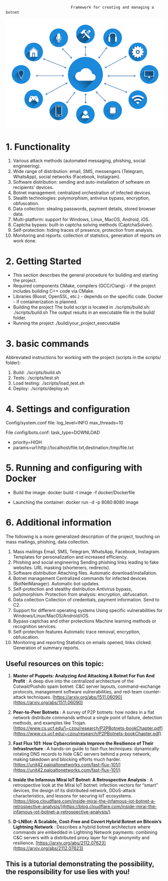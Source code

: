                                  Framework for creating and managing a botnet 

![](./scr/IoT_M2M_communication.png)

# 1. Functionality
 1. Various attack methods (automated messaging, phishing, social engineering).
 2. Wide range of distribution: email, SMS, messengers (Telegram, WhatsApp), social networks (Facebook, Instagram).
 3. Software distribution: sending and auto-installation of software on recipients' devices.
 4. Botnet management: centralized orchestration of infected devices.
 5. Stealth technologies: polymorphism, antivirus bypass, encryption, obfuscation.
 6. Data collection: stealing passwords, payment details, stored browser data.
 7. Multi-platform: support for Windows, Linux, MacOS, Android, iOS.
 8. Captcha bypass: built-in captcha solving methods (CaptchaSolver).
 9. Self-protection: hiding traces of presence, protection from analysis.
 10. Monitoring and reports: collection of statistics, generation of reports on work done.

# 2. Getting Started
- This section describes the general procedure for building and starting the project.
- Required components
CMake, compilers (GCC/Clang) - if the project includes building C++ code via CMake.
- Libraries (Boost, OpenSSL, etc.) - depends on the specific code.
Docker - if containerization is planned.
- Building the project
The build script is located in ./scripts/build.sh:
./scripts/build.sh
The output results in an executable file in the build/ folder.
- Running the project
./build/your_project_executable
# 3. basic commands
Abbreviated instructions for working with the project (scripts in the scripts/ folder):
1. Build:
./scripts/build.sh
2. Tests:
./scripts/test.sh
3. Load testing:
./scripts/load_test.sh
4. Deploy:
./scripts/deploy.sh
# 4. Settings and configuration
Сonfig/system.conf file: log_level=INFO max_threads=10

File config/bots.conf:
   task_type=DOWNLOAD
  - priority=HIGH
  - params=url:http://localhost/file.txt,destination:/tmp/file.txt

# 5. Running and configuring with Docker
 - Build the image:   docker build -t image -f docker/Dockerfile

 - Launching the container:  docker run -d -p 8080:8080 image

# 6. Additional information

The following is a more generalized description of the project, touching on mass mailings, phishing, data collection.

1. Mass mailings
Email, SMS, Telegram, WhatsApp, Facebook, Instagram.
Templates for personalization and increased efficiency.
2. Phishing and social engineering
Sending phishing links leading to fake websites.
URL masking (shorteners, redirects).
3. Software distribution
Attaching files.
Automatic download/installation.
4. Botnet management
Centralized commands for infected devices (BotNetManager).
Automatic bot updates.
5. Self-protection and stealthy distribution
Antivirus bypass, polymorphism.
Protection from analysis: encryption, obfuscation.
6. Data collection
Collection of credentials, payment information.
Send to C2.
7. Support for different operating systems
Using specific vulnerabilities for Windows/Linux/MacOS/Android/iOS.
8. Bypass captchas and other protections
Machine learning methods or recognition services.
9. Self-protection features
Automatic trace removal, encryption, obfuscation.
10. Monitoring and reporting
Statistics on emails opened, links clicked.
Generation of summary reports.


## Useful resources on this topic:

1. **Master of Puppets: Analyzing And Attacking A Botnet For Fun And Profit** : 
   A deep dive into the centralized architecture of the Cutwail/Pushdo spam botnet: C\&C server layouts, command-exchange protocols, management software vulnerabilities, and red-team counter-attack techniques.
   [https://arxiv.org/abs/1511.06090](https://arxiv.org/abs/1511.06090)

2. **Peer-to-Peer Botnets** : 
   A survey of P2P botnets: how nodes in a flat network distribute commands without a single point of failure, detection methods, and examples like Trojan.
   [https://www.cs.ucf.edu/\~czou/research/P2PBotnets-bookChapter.pdf](https://www.cs.ucf.edu/~czou/research/P2PBotnets-bookChapter.pdf)

3. **Fast Flux 101: How Cybercriminals Improve the Resilience of Their Infrastructure** : 
   A hands-on guide to fast-flux techniques: dynamically rotating DNS records to hide C\&C servers behind a proxy network, making takedown and blocking efforts much harder.
   [https://unit42.paloaltonetworks.com/fast-flux-101/](https://unit42.paloaltonetworks.com/fast-flux-101/)

4. **Inside the Infamous Mirai IoT Botnet: A Retrospective Analysis** : 
   A retrospective look at the Mirai IoT botnet: infection vectors for “smart” devices, the design of its distributed network, DDoS-attack characteristics, and lessons for securing IoT ecosystems.
   [https://blog.cloudflare.com/inside-mirai-the-infamous-iot-botnet-a-retrospective-analysis/](https://blog.cloudflare.com/inside-mirai-the-infamous-iot-botnet-a-retrospective-analysis/)

5. **D-LNBot: A Scalable, Cost-Free and Covert Hybrid Botnet on Bitcoin’s Lightning Network** : 
   Describes a hybrid botnet architecture where commands are embedded in Lightning Network payments: combining C\&C servers with a distributed proxy layer for high anonymity and resilience.
   [https://arxiv.org/abs/2112.07623](https://arxiv.org/abs/2112.07623)


## This is a tutorial demonstrating the possibility, the responsibility for use lies with you!
